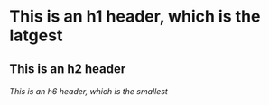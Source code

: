 # This is an h1 header, which is the latgest
## This is an h2 header
###### This is an h6 header, which is the smallest
